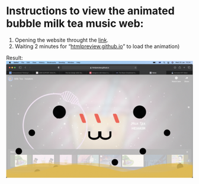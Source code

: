 # Instructions to view the animated bubble milk tea music web:

1. Opening the website throught the [link](https://htmlpreview.github.io/?https://github.com/JLElsa/Jas/blob/master/Bubble-Milk-Tea-Lover-Web/home.html).
2. Waiting 2 minutes for “[htmlpreview.github.io](htmlpreview.github.io)” to load the animation)

Result:
![Gif bubble milk-tea web](https://github.com/JLElsa/Jas/blob/master/Bubble-Milk-Tea-Lover-Web/Gif_of_web_animation.gif)  
